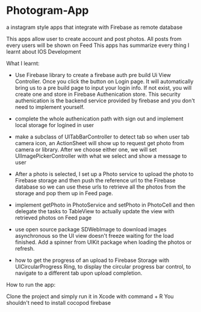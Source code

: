 # Photogram-App
a instagram style apps that integrate with Firebase as remote database 

This apps allow user to create account and post photos. All posts from every users will be shown on Feed 
This apps has summarize every thing I learnt about IOS Development

What I learnt:
- Use Firebase library to create a firebase auth pre build Ui View Controller. Once you click the button on Login page. It will
  automatically bring us to a pre build page to input your login info. If not exist, you will create one and store in Firebase 
  Authenication store. This security authenication is the backend service provided by firebase and you don't need to implement
  yourself. 
  
- complete the whole authenication path with sign out and implement local storage for logined in user

- make a subclass of UITabBarController to detect tab so when user tab camera icon, an ActionSheet will show up to request
  get photo from camera or library. After we choose either one, we will set UIImagePickerController with what we select and show 
  a message to user

- After a photo is selected, I set up a Photo service to upload the photo to Firebase storage and then push the reference url to 
  the Firebase database so we can use these urls to retrieve all the photos from the storage and pop them up in Feed page.
  
- implement getPhoto in PhotoService and setPhoto in PhotoCell and then delegate the tasks to TableView to actually update the view with retrieved photos on Feed page 

- use open source package SDWebImage to download images asynchronous so the UI view doesn't freeze waiting for the load   finished. Add a spinner from UIKit package when loading the photos or refresh. 

- how to get the progress of an upload to Firebase Storage with UICircularProgress Ring, to display the circular progress bar
  control, to navigate to a different tab upon upload completion.
  
  
How to run the app:

Clone the project and simply run it in Xcode with command + R
You shouldn't need to install cocopod firebase
  
